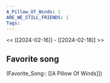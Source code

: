 ```yaml
---
A_Pillow_Of_Winds: 1
ARE_WE_STILL_FRIENDS: 1
Tags: 
---
```

 << [[2024-02-16]] - [[2024-02-18]] >> 
## Favorite song
(Favorite_Song:: [[A Pillow Of Winds]])
